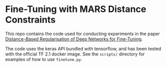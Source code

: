Fine-Tuning with MARS Distance Constraints
==========================================

This repo contains the code used for conducting experiments in the paper [Distance-Based Regularisation of Deep Networks for Fine-Tuning](https://arxiv.org/abs/2002.08253).

The code uses the keras API bundled with tensorflow, and has been tested with the official TF 2.1 docker image. See the `scripts/` directory for examples of how to use `finetune.py`.
